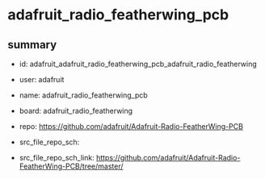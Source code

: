# adafruit_radio_featherwing_pcb
 
## summary 
* id: adafruit_adafruit_radio_featherwing_pcb_adafruit_radio_featherwing
* user: adafruit
* name: adafruit_radio_featherwing_pcb
* board: adafruit_radio_featherwing
* repo: https://github.com/adafruit/Adafruit-Radio-FeatherWing-PCB



* src_file_repo_sch: 
* src_file_repo_sch_link: https://github.com/adafruit/Adafruit-Radio-FeatherWing-PCB/tree/master/







